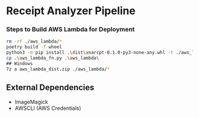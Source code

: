 # Receipt Analyzer Pipeline

### Steps to Build AWS Lambda for Deployment

```bash
rm -rf ./aws_lambda/*
poetry build -f wheel
python3 -m pip install .\dist\anarcpt-0.1.0-py3-none-any.whl -t ./aws_lambda/
cp .\aws_lambda_fn.py .\aws_lambda\
## Windows
7z a aws_lambda_dist.zip ./aws_lambda/*
```



## External Dependencies

- ImageMagick
- AWSCLI (AWS Credentials)